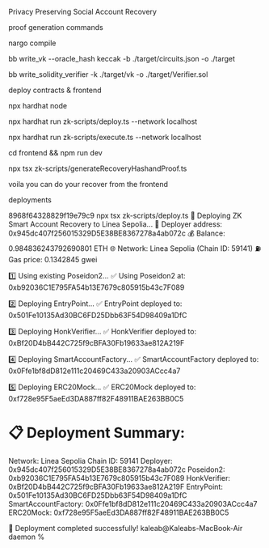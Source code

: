 Privacy Preserving Social Account Recovery

proof generation commands

nargo compile

bb write_vk --oracle_hash keccak -b ./target/circuits.json -o ./target

bb write_solidity_verifier -k ./target/vk -o ./target/Verifier.sol

deploy contracts & frontend

npx hardhat node

npx hardhat run zk-scripts/deploy.ts --network localhost

npx hardhat run zk-scripts/execute.ts --network localhost

cd frontend && npm run dev

npx tsx zk-scripts/generateRecoveryHashandProof.ts

voila you can do your recover from the frontend

deployments


8968f64328829f19e79c9 npx tsx zk-scripts/deploy.ts
🚀 Deploying ZK Smart Account Recovery to Linea Sepolia...
📝 Deployer address: 0x945dc407f256015329D5E38BE8367278a4ab072c
💰 Balance: 0.984836243792690801 ETH
🌐 Network: Linea Sepolia (Chain ID: 59141)
⛽ Gas price: 0.1342845 gwei

1️⃣ Using existing Poseidon2...
✅ Using Poseidon2 at: 0xb92036C1E795FA54b13E7679c805915b43c7F089

2️⃣ Deploying EntryPoint...
✅ EntryPoint deployed to: 0x501Fe10135Ad30BC6FD25Dbb63F54D98409a1DfC

3️⃣ Deploying HonkVerifier...
✅ HonkVerifier deployed to: 0xBf20D4bB442C725f9cBFA30Fb19633ae812A219F

4️⃣ Deploying SmartAccountFactory...
✅ SmartAccountFactory deployed to: 0x0Ffe1bf8dD812e111c20469C433a20903ACcc4a7

5️⃣ Deploying ERC20Mock...
✅ ERC20Mock deployed to: 0xf728e95F5aeEd3DA887ff82F48911BAE263BB0C5

📋 Deployment Summary:
======================

Network: Linea Sepolia
Chain ID: 59141
Deployer: 0x945dc407f256015329D5E38BE8367278a4ab072c
Poseidon2: 0xb92036C1E795FA54b13E7679c805915b43c7F089
HonkVerifier: 0xBf20D4bB442C725f9cBFA30Fb19633ae812A219F
EntryPoint: 0x501Fe10135Ad30BC6FD25Dbb63F54D98409a1DfC
SmartAccountFactory: 0x0Ffe1bf8dD812e111c20469C433a20903ACcc4a7
ERC20Mock: 0xf728e95F5aeEd3DA887ff82F48911BAE263BB0C5

🎉 Deployment completed successfully!
kaleab@Kaleabs-MacBook-Air daemon %
